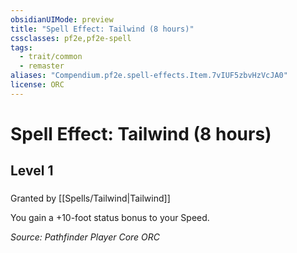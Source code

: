 ```yaml
---
obsidianUIMode: preview
title: "Spell Effect: Tailwind (8 hours)"
cssclasses: pf2e,pf2e-spell
tags:
  - trait/common
  - remaster
aliases: "Compendium.pf2e.spell-effects.Item.7vIUF5zbvHzVcJA0"
license: ORC
---
```

# Spell Effect: Tailwind (8 hours)
## Level 1
### 






Granted by [[Spells/Tailwind|Tailwind]]

You gain a +10-foot status bonus to your Speed.

*Source: Pathfinder Player Core*
*ORC*